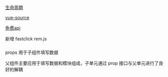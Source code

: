 

[生命周期](https://cn.vuejs.org/v2/api/#mounted)

[vue-source](https://blog.csdn.net/qq_24122593/article/details/52954726)

[免费api](https://www.jianshu.com/p/e6f072839282)

新增 fastclick  rem.js 




###

props  用于子组件填写数据

父组件主要应用于填写数据和模块组成，子单元通过 prop 接口与父单元进行了良好的解耦

